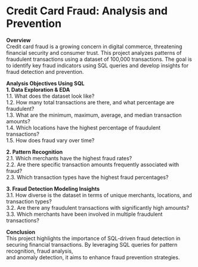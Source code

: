 # Credit Card Fraud: Analysis and Prevention

**Overview**<br>
Credit card fraud is a growing concern in digital commerce, threatening financial security and consumer trust. This project analyzes patterns of fraudulent transactions using a dataset of 100,000 transactions. The goal is to identify key fraud indicators using SQL queries and develop insights for fraud detection and prevention.

**Analysis Objectives Using SQL** <br>
  **1. Data Exploration & EDA**<br>
  1.1. What does the dataset look like?<br>
  1.2. How many total transactions are there, and what percentage are fraudulent?<br>
  1.3. What are the minimum, maximum, average, and median transaction amounts?<br>
  1.4. Which locations have the highest percentage of fraudulent transactions?<br>
  1.5. How does fraud vary over time?<br>
  
  **2. Pattern Recognition**<br>
  2.1. Which merchants have the highest fraud rates?<br>
  2.2. Are there specific transaction amounts frequently associated with fraud?<br>
  2.3. Which transaction types have the highest fraud percentages?<br>
  
 **3. Fraud Detection Modeling Insights**<br>
  3.1. How diverse is the dataset in terms of unique merchants, locations, and transaction types?<br>
  3.2. Are there any fraudulent transactions with significantly high amounts?<br>
  3.3. Which merchants have been involved in multiple fraudulent transactions?<br>

**Conclusion**<br>
This project highlights the importance of SQL-driven fraud detection in securing financial transactions. By leveraging SQL queries for pattern recognition, fraud analysis,<br> and anomaly detection, it aims to enhance fraud prevention strategies.
